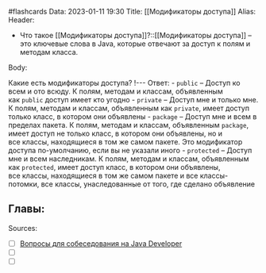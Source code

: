 #flashcards
Data: 2023-01-11 19:30
Title: [[Модификаторы доступа]]
Alias:
Header:

- Что такое [[Модификаторы доступа]]?::[[Модификаторы доступа]] – это ключевые слова в Java, которые отвечают за доступ к полям и методам класса.
<!--SR:!2023-01-28,1,130-->




Body:



Какие есть модификаторы доступа?
!---
Ответ:
	- `public` – Доступ ко всем и ото всюду. К полям, методам и классам, объявленным как `public` доступ имеет кто угодно
	-  `private` – Доступ мне и только мне. К полям, методам и классам, объявленным как `private`, имеет доступ только класс, в котором они объявлены
	- `package` – Доступ мне и всем в пределах пакета. К полям, методам и классам, объявленным `package`, имеет доступ не только класс, в котором они объявлены, но и все классы, находящиеся в том же самом пакете. Это модификатор доступа по-умолчанию, если вы не указали иного
	- `protected` – Доступ мне и всем наследникам. К полям, методам и классам, объявленным как `protected`, имеет доступ класс, в котором они объявлены, все классы, находящиеся в том же самом пакете и все классы-потомки, все классы, унаследованные от того, где сделано объявление
<!--SR:!2023-01-28,1,130-->





Главы:
-


Sources:
- [ ] [Вопросы для собеседования на Java Developer](https://github.com/enhorse/java-interview/blob/master/README.md#%D0%9E%D0%9E%D0%9F)
- [ ] []()
- [ ] []()
